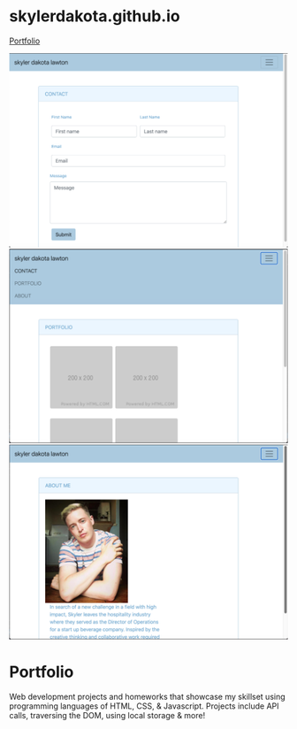 # skylerdakota.github.io

[Portfolio](https://skylerdakota.github.io)

![Contact Page](assets/images/contact.png)
![Portfolio Page](assets/images/portfolio.png)
![About Me Page](assets/images/aboutme.png)


# Portfolio
 
 Web development projects and homeworks that showcase my skillset using programming languages of HTML, CSS, & Javascript. Projects include API calls, traversing the DOM, using local storage & more!
